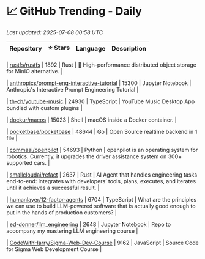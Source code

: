 # 📈 GitHub Trending - Daily

_Last updated: 2025-07-08 00:58 UTC_

| Repository | ⭐ Stars | Language | Description |
|------------|--------:|----------|-------------|

| [rustfs/rustfs](https://github.com/rustfs/rustfs) | 1892 | Rust | 🚀 High-performance distributed object storage for MinIO alternative. |

| [anthropics/prompt-eng-interactive-tutorial](https://github.com/anthropics/prompt-eng-interactive-tutorial) | 15300 | Jupyter Notebook | Anthropic's Interactive Prompt Engineering Tutorial |

| [th-ch/youtube-music](https://github.com/th-ch/youtube-music) | 24930 | TypeScript | YouTube Music Desktop App bundled with custom plugins |

| [dockur/macos](https://github.com/dockur/macos) | 15023 | Shell | macOS inside a Docker container. |

| [pocketbase/pocketbase](https://github.com/pocketbase/pocketbase) | 48644 | Go | Open Source realtime backend in 1 file |

| [commaai/openpilot](https://github.com/commaai/openpilot) | 54693 | Python | openpilot is an operating system for robotics. Currently, it upgrades the driver assistance system on 300+ supported cars. |

| [smallcloudai/refact](https://github.com/smallcloudai/refact) | 2637 | Rust | AI Agent that handles engineering tasks end-to-end: integrates with developers’ tools, plans, executes, and iterates until it achieves a successful result. |

| [humanlayer/12-factor-agents](https://github.com/humanlayer/12-factor-agents) | 6704 | TypeScript | What are the principles we can use to build LLM-powered software that is actually good enough to put in the hands of production customers? |

| [ed-donner/llm_engineering](https://github.com/ed-donner/llm_engineering) | 2648 | Jupyter Notebook | Repo to accompany my mastering LLM engineering course |

| [CodeWithHarry/Sigma-Web-Dev-Course](https://github.com/CodeWithHarry/Sigma-Web-Dev-Course) | 9162 | JavaScript | Source Code for Sigma Web Development Course |

